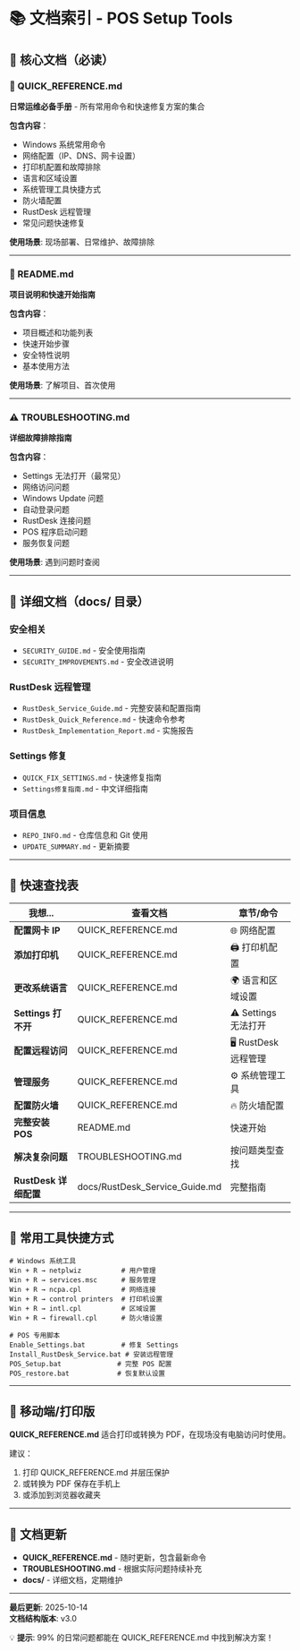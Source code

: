 # 📚 文档索引 - POS Setup Tools

## 📖 核心文档（必读）

### 🚀 QUICK_REFERENCE.md
**日常运维必备手册** - 所有常用命令和快速修复方案的集合

**包含内容**：
- Windows 系统常用命令
- 网络配置（IP、DNS、网卡设置）
- 打印机配置和故障排除
- 语言和区域设置
- 系统管理工具快捷方式
- 防火墙配置
- RustDesk 远程管理
- 常见问题快速修复

**使用场景**: 现场部署、日常维护、故障排除

---

### 📘 README.md
**项目说明和快速开始指南**

**包含内容**：
- 项目概述和功能列表
- 快速开始步骤
- 安全特性说明
- 基本使用方法

**使用场景**: 了解项目、首次使用

---

### ⚠️ TROUBLESHOOTING.md
**详细故障排除指南**

**包含内容**：
- Settings 无法打开（最常见）
- 网络访问问题
- Windows Update 问题
- 自动登录问题
- RustDesk 连接问题
- POS 程序启动问题
- 服务恢复问题

**使用场景**: 遇到问题时查阅

---

## 📂 详细文档（docs/ 目录）

### 安全相关
- `SECURITY_GUIDE.md` - 安全使用指南
- `SECURITY_IMPROVEMENTS.md` - 安全改进说明

### RustDesk 远程管理
- `RustDesk_Service_Guide.md` - 完整安装和配置指南
- `RustDesk_Quick_Reference.md` - 快速命令参考
- `RustDesk_Implementation_Report.md` - 实施报告

### Settings 修复
- `QUICK_FIX_SETTINGS.md` - 快速修复指南
- `Settings修复指南.md` - 中文详细指南

### 项目信息
- `REPO_INFO.md` - 仓库信息和 Git 使用
- `UPDATE_SUMMARY.md` - 更新摘要

---

## 🎯 快速查找表

| 我想... | 查看文档 | 章节/命令 |
|---------|----------|-----------|
| **配置网卡 IP** | QUICK_REFERENCE.md | 🌐 网络配置 |
| **添加打印机** | QUICK_REFERENCE.md | 🖨️ 打印机配置 |
| **更改系统语言** | QUICK_REFERENCE.md | 🌍 语言和区域设置 |
| **Settings 打不开** | QUICK_REFERENCE.md | ⚠️ Settings 无法打开 |
| **配置远程访问** | QUICK_REFERENCE.md | 🖥️ RustDesk 远程管理 |
| **管理服务** | QUICK_REFERENCE.md | ⚙️ 系统管理工具 |
| **配置防火墙** | QUICK_REFERENCE.md | 🔥 防火墙配置 |
| **完整安装 POS** | README.md | 快速开始 |
| **解决复杂问题** | TROUBLESHOOTING.md | 按问题类型查找 |
| **RustDesk 详细配置** | docs/RustDesk_Service_Guide.md | 完整指南 |

---

## 🔧 常用工具快捷方式

```batch
# Windows 系统工具
Win + R → netplwiz          # 用户管理
Win + R → services.msc      # 服务管理
Win + R → ncpa.cpl          # 网络连接
Win + R → control printers  # 打印机设置
Win + R → intl.cpl          # 区域设置
Win + R → firewall.cpl      # 防火墙设置

# POS 专用脚本
Enable_Settings.bat         # 修复 Settings
Install_RustDesk_Service.bat # 安装远程管理
POS_Setup.bat              # 完整 POS 配置
POS_restore.bat            # 恢复默认设置
```

---

## 📱 移动端/打印版

**QUICK_REFERENCE.md** 适合打印或转换为 PDF，在现场没有电脑访问时使用。

建议：
1. 打印 QUICK_REFERENCE.md 并层压保护
2. 或转换为 PDF 保存在手机上
3. 或添加到浏览器收藏夹

---

## 🔄 文档更新

- **QUICK_REFERENCE.md** - 随时更新，包含最新命令
- **TROUBLESHOOTING.md** - 根据实际问题持续补充
- **docs/** - 详细文档，定期维护

---

**最后更新**: 2025-10-14  
**文档结构版本**: v3.0

💡 **提示**: 99% 的日常问题都能在 QUICK_REFERENCE.md 中找到解决方案！